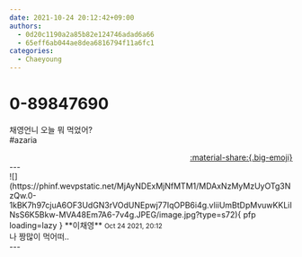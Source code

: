 ```yaml
---
date: 2021-10-24 20:12:42+09:00
authors:
  - 0d20c1190a2a85b82e124746adad6a66
  - 65eff6ab044ae8dea6816794f11a6fc1
categories:
  - Chaeyoung
---
```


# 0-89847690

<div class="post-container" markdown="1">
<div class="content-container md-sidebar__scrollwrap" markdown="1">

채영언니 오늘 뭐 먹었어?<br>\#azaria

</div>
</div>

<div style="text-align: right;" markdown="1">
<a href="https://weverse.io/fromis9/fanpost/0-89847690" style="text-align: right;">:material-share:{.big-emoji}</a>
</div>
---

<div class="comments-container md-sidebar__scrollwrap" markdown="1">
<div class="comment" markdown="1">
<div class='id-container' markdown="1">
![](https://phinf.wevpstatic.net/MjAyNDExMjNfMTM1/MDAxNzMyMzUyOTg3NzQw.0-1kBK7h97cjuA6OF3UdGN3rVOdUNEpwj77IqOPB6i4g.vliiUmBtDpMvuwKKLiINsS6K5Bkw-MVA48Em7A6-7v4g.JPEG/image.jpg?type=s72){ pfp loading=lazy }
**<span class="artist">이채영</span>** <small>Oct 24 2021, 20:12</small><br>
</div>
<div class='comment-body' markdown="1">
나 짱많이 먹어떠..
</div>
</div>
</div>
---
